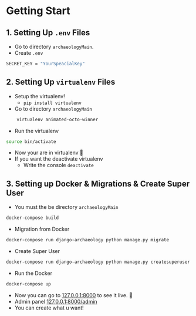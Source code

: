# Getting Start

## 1. Setting Up `.env` Files
- Go to directory `archaeologyMain`.
- Create `.env`
```sh
SECRET_KEY = "YourSpeacialKey"
```

## 2. Setting Up `virtualenv` Files
- Setup the virtualenv!
  - `pip install virtualenv`
- Go to directory `archaeologyMain`
```sh
    virtualenv animated-octo-winner
```
  - Run the virtualenv
```sh
source bin/activate
```
- Now your are in virtualenv 🚀
- If you want the deactivate virtualenv
  - Write the console `deactivate`

## 3. Setting up Docker & Migrations & Create Super User

- You must the be directory `archaeologyMain`

```sh
docker-compose build
```

- Migration from Docker

```sh
docker-compose run django-archaeology python manage.py migrate
```

- Create Super User

```sh
docker-compose run django-archaeology python manage.py createsuperuser
```

- Run the Docker

```sh
docker-compose up
```

- Now you can go to [127.0.0.1:8000](127.0.0.1:8000) to see it live. 🚀
- Admin panel [127.0.0.1:8000/admin](127.0.0.1:8000/admin)
- You can create what u want!